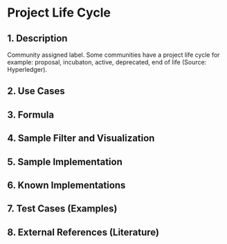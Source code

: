 # Project Life Cycle

## 1. Description
Community assigned label. Some communities have a project life cycle for example: proposal, incubaton, active, deprecated, end of life (Source: Hyperledger).

## 2. Use Cases

## 3. Formula

## 4. Sample Filter and Visualization

## 5. Sample Implementation

## 6. Known Implementations

## 7. Test Cases (Examples)

## 8. External References (Literature)
